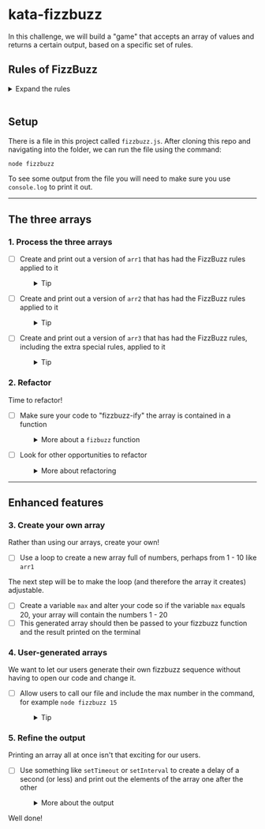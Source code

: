 # kata-fizzbuzz

In this challenge, we will build a "game" that accepts an array of values and returns a certain output, based on a specific set of rules.

## Rules of FizzBuzz

<details>
  <summary>Expand the rules</summary>

  For any given number:
  - A multiple of 3 should be replaced with the string "Fizz"
  - A multiple of 5 should be replaced with the string "Buzz"
  - If a number is a multiple of both 3 and 5, it should be replaced with the string "FizzBuzz"
  - Any other number should remain unchanged

  Extra special rules:
  - The rules above should work for negative numbers too
  - Any non-number should be replaced with the string "Bonk"
</details>
<br />

## Setup

There is a file in this project called `fizzbuzz.js`. After cloning this repo and navigating into the folder,  we can run the file using the command:

```sh
node fizzbuzz
```

To see some output from the file you will need to make sure you use `console.log` to print it out.

---

## The three arrays

### 1. Process the three arrays

- [ ] Create and print out a version of `arr1` that has had the FizzBuzz rules applied to it
  <details style="padding-left: 2em">
    <summary>Tip</summary>

    `arr1` and its result should look like this:
    ```js
    const arr1 = [ 1, 2, 3, 4, 5, 6, 7, 8, 9, 10 ]
    // [ 1, 2, "Fizz", 4, "Buzz", "Fizz", 7, 8, "Fizz", "Buzz" ]
    ```
  </details>

- [ ] Create and print out a version of `arr2` that has had the FizzBuzz rules applied to it
  <details style="padding-left: 2em">
    <summary>Tip</summary>

    `arr2` and its result should look like this:

    ```js
    const arr2 = [ 12, 22, 45, 47, 15, 63, 7 ]
    // [ "Fizz", 22, "FizzBuzz", 47, "Buzz", "Fizz", 7 ]
    ```
  </details>

- [ ] Create and print out a version of `arr3` that has had the FizzBuzz rules, including the extra special rules, applied to it
  <details style="padding-left: 2em">
    <summary>Tip</summary>

    `arr3` and its result should look like this:

    ```js
    const arr3 = [ 17, -12, "hello", 5, 23, 60, -7, null, 13 ]
    // [ 17, "Fizz", "Bonk", "Buzz", 23, "FizzBuzz", -7, "Bonk", 13 ]
    ```
  </details>

### 2. Refactor

Time to refactor!
- [ ] Make sure your code to "fizzbuzz-ify" the array is contained in a function
  <details style="padding-left: 2em">
    <summary>More about a <code>fizbuzz</code> function</summary>
    
    We should be able to pass it an array, and it should return us the new array, i.e. if we wrote the following code it should print out the result for arr1.

    ```js
    const result = fizzbuzz(arr1)
    console.log(result)
    ```
  </details>

- [ ] Look for other opportunities to refactor
  <details style="padding-left: 2em">
    <summary>More about refactoring</summary>

    Read over the code you have written so far. How could you make it more readable? Are there any different ways you could write the same functionality now that you have made it work?
  </details>

---

## Enhanced features

### 3. Create your own array

Rather than using our arrays, create your own! 
- [ ] Use a loop to create a new array full of numbers, perhaps from 1 - 10 like `arr1`

The next step will be to make the loop (and therefore the array it creates) adjustable. 
- [ ] Create a variable `max` and alter your code so if the variable `max` equals 20, your array will contain the numbers 1 - 20
- [ ] This generated array should then be passed to your fizzbuzz function and the result printed on the terminal

### 4. User-generated arrays

We want to let our users generate their own fizzbuzz sequence without having to open our code and change it. 
- [ ] Allow users to call our file and include the max number in the command, for example `node fizzbuzz 15`
  <details style="padding-left: 2em">
    <summary>Tip</summary>

    As a reminder, `process.argv` will give you access to any strings used in the terminal when you call a js file, so use this to set your `max` and log the result.

    ```sh
    node fizzbuzz 7
    [ 1, 2, "Fizz", 4, "Buzz", "Fizz", 7 ]
    ```
  </details>

### 5. Refine the output

Printing an array all at once isn't that exciting for our users.

- [ ] Use something like `setTimeout` or `setInterval` to create a delay of a second (or less) and print out the elements of the array one after the other
  <details style="padding-left: 2em">
    <summary>More about the output</summary>
    
    Some tricky questions might come up during this. How will you wait for one to be printed before calling the next one? How will you know you've reached the end?

    The result should be that when we ask our computer to `node fizzbuzz 100`, it appears to count up and play a game of fizzbuzz with us!

    ```sh
    node fizzbuzz 100
    1
    2
    Fizz
    4
    Buzz
    Fizz
    7
    8
    Fizz
    Buzz
    11
    .
    .
    .
    .
    etc :)
    ```
  </details>

Well done!
